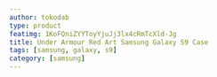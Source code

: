 ```yaml
---
author: tokodab
type: product
featimg: 1KoFQniZYYToyYjuJj3lx4cRmTcXld-Jg
title: Under Armour Red Art Samsung Galaxy S9 Case
tags: [samsung, galaxy, s9]
category: [samsung]
---
```

